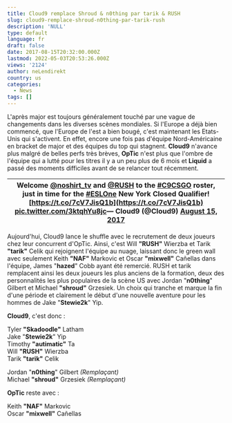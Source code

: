 ```yaml
---
title: Cloud9 remplace Shroud & n0thing par tarik & RUSH
slug: cloud9-remplace-shroud-n0thing-par-tarik-rush
description: 'NULL'
type: default
language: fr
draft: false
date: 2017-08-15T20:32:00.000Z
lastmod: 2022-05-03T20:53:26.000Z
views: '2124'
author: neLendirekt
country: us
categories:
  - News
tags: []
---
```

L'après major est toujours généralement touché par une vague de changements dans les diverses scènes mondiales. Si l'Europe a déjà bien commencé, que l'Europe de l'est a bien bougé, c'est maintenant les Etats-Unis qui s'activent. En effet, encore une fois pas d'équipe Nord-Américaine en bracket de major et des équipes du top qui stagnent. **Cloud9** n'avance plus malgré de belles perfs très brèves, **OpTic** n'est plus que l'ombre de l'équipe qui a lutté pour les titres il y a un peu plus de 6 mois et **Liquid** a passé des moments difficiles avant de se relancer tout récemment.

| Welcome [@noshirt\_tv](https://twitter.com/noshirt%5Ftv) and [@RUSH](https://twitter.com/RUSH) to the [#C9CSGO](https://twitter.com/hashtag/C9CSGO?src=hash) roster, just in time for the [#ESLOne](https://twitter.com/hashtag/ESLOne?src=hash) New York Closed Qualifier![https://t.co/7cV7JisQ1b](https://t.co/7cV7JisQ1b) [pic.twitter.com/3ktqhYu8jc](https://t.co/3ktqhYu8jc)— Cloud9 (@Cloud9) [August 15, 2017](https://twitter.com/Cloud9/status/897512329461473280) |
| ---------------------------------------------------------------------------------------------------------------------------------------------------------------------------------------------------------------------------------------------------------------------------------------------------------------------------------------------------------------------------------------------------------------------------------------------------- |

Aujourd'hui, Cloud9 lance le shuffle avec le recrutement de deux joueurs chez leur concurrent d'OpTic. Ainsi, c'est Will **"RUSH"** Wierzba et Tarik **"tarik"** Celik qui rejoignent l'équipe au nuage, laissant donc le green wall avec seulement Keith **"NAF"** Markovic et Oscar **"mixwell"** Cañellas dans l'équipe, James "**hazed**" Cobb ayant été remercié. RUSH et tarik remplacent ainsi les deux joueurs les plus anciens de la formation, deux des personnalités les plus populaires de la scène US avec Jordan "**n0thing**" Gilbert et Michael **"shroud"** Grzesiek. Un choix qui tranche et marque la fin d'une période et clairement le début d'une nouvelle aventure pour les hommes de Jake "**Stewie2k**" Yip.

**Cloud9**, c'est donc : 

Tyler **"Skadoodle"** Latham  
Jake "**Stewie2k**" Yip  
Timothy **"autimatic"** Ta  
Will **"RUSH"** Wierzba  
Tarik **"tarik"** Celik

Jordan "**n0thing**" Gilbert _(Remplaçant)_  
Michael **"shroud"** Grzesiek _(Remplaçant)_

**OpTic** reste avec : 

Keith **"NAF"** Markovic  
Oscar **"mixwell"** Cañellas
